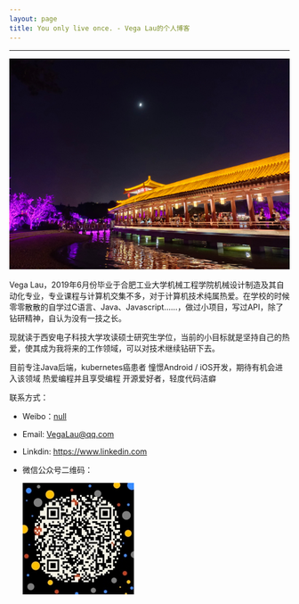 ```yaml
---
layout: page
title: You only live once. - Vega Lau的个人博客
---
```

---

![](/images/1997-05-18-about-me/head.jpg)

Vega Lau，2019年6月份毕业于合肥工业大学机械工程学院机械设计制造及其自动化专业，专业课程与计算机交集不多，对于计算机技术纯属热爱。在学校的时候零零散散的自学过C语言、Java、Javascript……，做过小项目，写过API，除了钻研精神，自认为没有一技之长。

现就读于西安电子科技大学攻读硕士研究生学位，当前的小目标就是坚持自己的热爱，使其成为我将来的工作领域，可以对技术继续钻研下去。

目前专注Java后端，kubernetes癌患者
憧憬Android / iOS开发，期待有机会进入该领域
热爱编程并且享受编程
开源爱好者，轻度代码洁癖

联系方式：

- Weibo：[null](http://weibo.com)
- Email: <VegaLau@qq.com>
- Linkdin: <https://www.linkedin.com>
- 微信公众号二维码：

  ![微信公众号二维码](/images/1997-05-18-about-me/my_wechat.jpg)

